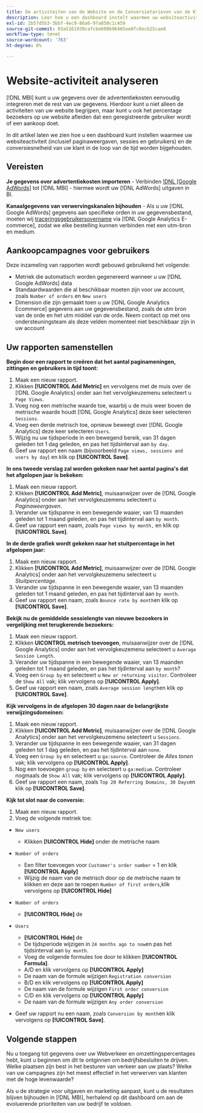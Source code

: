 ```yaml
---
title: De activiteiten van de Website en de Conversietarieven van de Klant analyseren
description: Leer hoe u een dashboard instelt waarmee uw websiteactiviteit (inclusief paginaweergaven, sessies en gebruikers) en de conversiesnelheid van uw klant in de loop van de tijd worden bijgehouden.
exl-id: 2b57d5b3-3bbf-4ec9-86a6-9fa850c1c459
source-git-commit: 03a5161930cafcbe600b96465ee0fc0ecb25cae8
workflow-type: tm+mt
source-wordcount: '763'
ht-degree: 0%

---
```


# Website-activiteit analyseren

[!DNL MBI] kunt u uw gegevens over de advertentiekosten eenvoudig integreren met de rest van uw gegevens. Hierdoor kunt u niet alleen de activiteiten van uw website begrijpen, maar kunt u ook het percentage bezoekers op uw website afleiden dat een geregistreerde gebruiker wordt of een aankoop doet.

In dit artikel laten we zien hoe u een dashboard kunt instellen waarmee uw websiteactiviteit (inclusief paginaweergaven, sessies en gebruikers) en de conversiesnelheid van uw klant in de loop van de tijd worden bijgehouden.

## Vereisten

**Je gegevens over advertentiekosten importeren** - Verbinden [!DNL [Google AdWords]](../importing-data/integrations/google-adwords.md) tot [!DNL MBI] - hiermee wordt uw [!DNL AdWords] uitgaven in BI.

**Kanaalgegevens van verwervingskanalen bijhouden** - Als u uw [!DNL Google AdWords] gegevens aan specifieke orden in uw gegevensbestand, moeten wij [traceringsgebruikersovername](../analysis/google-track-user-acq.md) via [!DNL Google Analytics E-commerce], zodat we elke bestelling kunnen verbinden met een utm-bron en medium.

## Aankoopcampagnes voor gebruikers

Deze inzameling van rapporten wordt gebouwd gebruikend het volgende:

* Metriek die automatisch worden gegenereerd wanneer u uw [!DNL Google AdWords] data
* Standaardwaarden die al beschikbaar moeten zijn voor uw account, zoals `Number of orders` en `New users`
* Dimension die zijn gemaakt toen u uw [!DNL Google Analytics Ecommerce] gegevens aan uw gegevensbestand, zoals de utm bron van de orde en het utm middel van de orde. Neem contact op met ons ondersteuningsteam als deze velden momenteel niet beschikbaar zijn in uw account

## Uw rapporten samenstellen

**Begin door een rapport te creëren dat het aantal paginameningen, zittingen en gebruikers in tijd toont:**

1. Maak een nieuw rapport.
1. Klikken **[!UICONTROL Add Metric]** en vervolgens met de muis over de [!DNL Google Analytics] onder aan het vervolgkeuzemenu selecteert u `Page Views`.
1. Voeg nog een metrische waarde toe, waarbij u de muis weer boven de metrische waarde houdt [!DNL Google Analytics] deze keer selecteren `Sessions`.
1. Voeg een derde metrisch toe, opnieuw beweegt over [!DNL Google Analytics] deze keer selecteren `Users`.
1. Wijzig nu uw tijdsperiode in een bewegend bereik, van 31 dagen geleden tot 1 dag geleden, en pas het tijdsinterval aan `by day`.
1. Geef uw rapport een naam (bijvoorbeeld `Page views, sessions and users by day`) en klik op **[!UICONTROL Save]**.

**In ons tweede verslag zal worden gekeken naar het aantal pagina&#39;s dat het afgelopen jaar is bekeken:**

1. Maak een nieuw rapport.
1. Klikken **[!UICONTROL Add Metric]**, muisaanwijzer over de [!DNL Google Analytics] onder aan het vervolgkeuzemenu selecteert u _Paginaweergaven_.
1. Verander uw tijdspanne in een bewegende waaier, van 13 maanden geleden tot 1 maand geleden, en pas het tijdinterval aan `by month`.
1. Geef uw rapport een naam, zoals `Page views by month,` en klik op **[!UICONTROL Save]**.

**In de derde grafiek wordt gekeken naar het stuitpercentage in het afgelopen jaar:**

1. Maak een nieuw rapport.
1. Klikken **[!UICONTROL Add Metric]**, muisaanwijzer over de [!DNL Google Analytics] onder aan het vervolgkeuzemenu selecteert u _Stuitpercentage_.
1. Verander uw tijdspanne in een bewegende waaier, van 13 maanden geleden tot 1 maand geleden, en pas het tijdinterval aan `by month`.
1. Geef uw rapport een naam, zoals `Bounce rate by month`en klik op **[!UICONTROL Save]**.

**Bekijk nu de gemiddelde sessielengte van nieuwe bezoekers in vergelijking met terugkerende bezoekers:**

1. Maak een nieuw rapport.
1. Klikken **UICONTROL metrisch toevoegen**, muisaanwijzer over de [!DNL Google Analytics] onder aan het vervolgkeuzemenu selecteert u `Average Session Length`.
1. Verander uw tijdspanne in een bewegende waaier, van 13 maanden geleden tot 1 maand geleden, en pas het tijdinterval aan `by month`?
1. Voeg een `Group by` en selecteert u `New or returning visitor`.  Controleer de `Show All` vak; klik vervolgens op **[!UICONTROL Apply]**.
1. Geef uw rapport een naam, zoals `Average session length`en klik op **[!UICONTROL Save]**.

**Kijk vervolgens in de afgelopen 30 dagen naar de belangrijkste verwijzingsdomeinen:**

1. Maak een nieuw rapport.
1. Klikken **[!UICONTROL Add Metric]**, muisaanwijzer over de [!DNL Google Analytics] onder aan het vervolgkeuzemenu selecteert u `Sessions`.
1. Verander uw tijdspanne in een bewegende waaier, van 31 dagen geleden tot 1 dag geleden, en pas het tijdinterval aan `none`.
1. Voeg een `Group by` en selecteert u `ga:source`.  Controleer de _Alles tonen_ vak; klik vervolgens op **[!UICONTROL Apply]**.
1. Nog een toevoegen `group by` en selecteert u `ga:medium`. Controleer nogmaals de `Show All` vak; klik vervolgens op **[!UICONTROL Apply]**.
1. Geef uw rapport een naam, zoals `Top 20 Referring Domains, 30 Days`en klik op **[!UICONTROL Save]**.

**Kijk tot slot naar de conversie:**

1. Maak een nieuw rapport.
1. Voeg de volgende metriek toe:

* `New users`
   * Klikken **[!UICONTROL Hide]** onder de metrische naam

* `Number of orders`
   * Een filter toevoegen voor `Customer's order number` = 1 en klik **[!UICONTROL Apply]**
   * Wijzig de naam van de metrisch door op de metrische naam te klikken en deze aan te roepen `Number of first orders`,klik vervolgens op **[!UICONTROL Hide]**

* `Number of orders`
   * **[!UICONTROL Hide]** de

* `Users`
   * **[!UICONTROL Hide]** de
   * De tijdsperiode wijzigen in `24 months ago to now`en pas het tijdsinterval aan `by month`.
   * Voeg de volgende formules toe door te klikken **[!UICONTROL Formula]**.
   * A/D en klik vervolgens op **[!UICONTROL Apply]**
   * De naam van de formule wijzigen `Registration conversion`
   * B/D en klik vervolgens op **[!UICONTROL Apply]**
   * De naam van de formule wijzigen `First order conversion`
   * C/D en klik vervolgens op **[!UICONTROL Apply]**
   * De naam van de formule wijzigen `Any order conversion`

* Geef uw rapport nu een naam, zoals `Conversion by month`en klik vervolgens op **[!UICONTROL Save]**.

## Volgende stappen

Nu u toegang tot gegevens over uw Webverkeer en omzettingspercentages hebt, kunt u beginnen om dit te ontginnen om bedrijfsbesluiten te drijven. Welke plaatsen zijn best in het besturen van verkeer aan uw plaats?  Welke van uw campagnes zijn het meest effectief in het verwerven van klanten met de hoge levenwaarde?

Als u de strategie voor uitgaven en marketing aanpast, kunt u de resultaten blijven bijhouden in [!DNL MBI], herhalend op dit dashboard om aan de evoluerende prioriteiten van uw bedrijf te voldoen.
